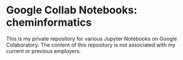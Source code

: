 # Google Collab Notebooks: cheminformatics

This is my private repository for various Jupyter Notebooks on Google Colaboratory.
The content of this repository is not associated with my current or previous employers.
